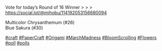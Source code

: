 Vote for today’s Round of 16 Winner &gt; &gt; &gt; [<span class="invisible">https://</span><span class="ellipsis">social.lol/@mihobu/11419205315</span><span class="invisible">6680094</span>](https://social.lol/@mihobu/114192053156680094)

Multicolor Chrysanthemum (#26)  
Blue Sakura (#30)

[\#<span>craft</span>](https://social.lol/tags/craft) [\#<span>PaperCraft</span>](https://social.lol/tags/PaperCraft) [\#<span>Origami</span>](https://social.lol/tags/Origami) [\#<span>MarchMadness</span>](https://social.lol/tags/MarchMadness) [\#<span>BloomScrolling</span>](https://social.lol/tags/BloomScrolling) [\#<span>Flowers</span>](https://social.lol/tags/Flowers) [\#<span>poll</span>](https://social.lol/tags/poll) [\#<span>polls</span>](https://social.lol/tags/polls)
